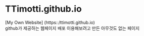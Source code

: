 # TTimotti.github.io
[My Own Website] (https::/ttimotti.github.io)  
github가 제공하는 웹페이지 배포 이용해보려고 만든 아무것도 없는 페이지  
